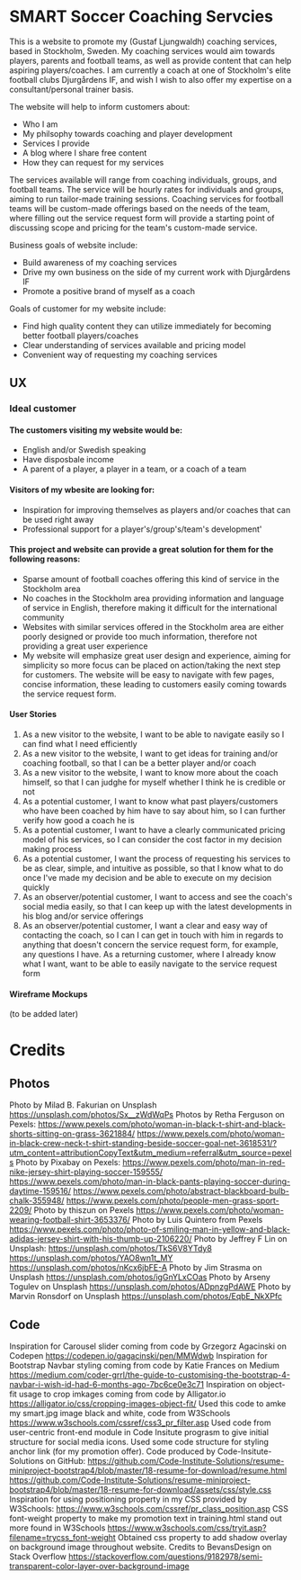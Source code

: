 # SMART Soccer Coaching Servcies

This is a website to promote my (Gustaf Ljungwaldh) coaching services, based in Stockholm, Sweden. My coaching services would aim towards players, parents and football teams, as well as provide content that can help aspiring players/coaches. I am currently a coach at one of Stockholm's elite football clubs Djurgårdens IF, and wish I wish to also offer my expertise on a consultant/personal trainer basis.

The website will help to inform customers about:
* Who I am 
* My philsophy towards coaching and player development
* Services I provide
* A blog where I share free content
* How they can request for my services

The services available will range from coaching individuals, groups, and football teams. The service will be hourly rates for individuals and groups, aiming to run tailor-made training sessions. Coaching services for football teams will be custom-made offerings based on the needs of the team, where filling out the service request form will provide a starting point of discussing scope and pricing for the team's custom-made service.

Business goals of website include:
* Build awareness of my coaching services
* Drive my own business on the side of my current work with Djurgårdens IF
* Promote a positive brand of myself as a coach

Goals of customer for my website include:
* Find high quality content they can utilize immediately for becoming better football players/coaches
* Clear understanding of services available and pricing model
* Convenient way of requesting my coaching services

## UX

### Ideal customer
#### The customers visiting my website would be:
* English and/or Swedish speaking
* Have disposbale income
* A parent of a player, a player in a team, or a coach of a team

#### Visitors of my wbesite are looking for:
* Inspiration for improving themselves as players and/or coaches that can be used right away
* Professional support for a player's/group's/team's development'

#### This project and website can provide a great solution for them for the following reasons:
* Sparse amount of football coaches offering this kind of service in the Stockholm area
* No coaches in the Stockholm area providing information and language of service in English, therefore making it difficult for the international community
* Websites with similar services offered in the Stockholm area are either poorly designed or provide too much information, therefore not providing a great user experience
* My website will emphasize great user design and experience, aiming for simplicity so more focus can be placed on action/taking the next step for customers. The website will be easy to navigate with few pages, concise information, these leading to customers easily coming towards the service request form.

#### User Stories
1. As a new visitor to the website, I want to be able to navigate easily so I can find what I need efficiently
2. As a new visitor to the website, I want to get ideas for training and/or coaching football, so that I can be a better player and/or coach
3. As a new visitor to the website, I want to know more about the coach himself, so that I can judghe for myself whether I think he is credible or not
4. As a potential customer, I want to know what past players/customers who have been coached by him have to say about him, so I can further verify how good a coach he is
5. As a potential customer, I want to have a clearly communicated pricing model of his services, so I can consider the cost factor in my decision making process
6. As a potential customer, I want the process of requesting his services to be as clear, simple, and intuitive as possible, so that I know what to do once I've made my decision and be able to execute on my decision quickly
7. As an observer/potential customer, I want to access and see the coach's social media easily, so that I can keep up with the latest developments in his blog and/or service offerings
8. As an observer/potential customer, I want a clear and easy way of contacting the coach, so I can I can get in touch with him in regards to anything that doesn't concern the service request form, for example, any questions I have.
As a returning customer, where I already know what I want, want to be able to easily navigate to the service request form

#### Wireframe Mockups
(to be added later)

# Credits

## Photos
Photo by Milad B. Fakurian on Unsplash https://unsplash.com/photos/Sx__zWdWqPs
Photos by Retha Ferguson on Pexels: 
https://www.pexels.com/photo/woman-in-black-t-shirt-and-black-shorts-sitting-on-grass-3621884/
https://www.pexels.com/photo/woman-in-black-crew-neck-t-shirt-standing-beside-soccer-goal-net-3618531/?utm_content=attributionCopyText&utm_medium=referral&utm_source=pexels
Photo by Pixabay on Pexels:
https://www.pexels.com/photo/man-in-red-nike-jersey-shirt-playing-soccer-159555/
https://www.pexels.com/photo/man-in-black-pants-playing-soccer-during-daytime-159516/
https://www.pexels.com/photo/abstract-blackboard-bulb-chalk-355948/
https://www.pexels.com/photo/people-men-grass-sport-2209/
Photo by thiszun on Pexels https://www.pexels.com/photo/woman-wearing-football-shirt-3653376/
Photo by Luis Quintero from Pexels https://www.pexels.com/photo/photo-of-smiling-man-in-yellow-and-black-adidas-jersey-shirt-with-his-thumb-up-2106220/
Photo by Jeffrey F Lin on Unsplash:
https://unsplash.com/photos/TkS6V8YTdy8
https://unsplash.com/photos/YAO8wn1t_MY
https://unsplash.com/photos/nKcx6jbFE-A
Photo by Jim Strasma on Unsplash https://unsplash.com/photos/igGnYLxCOas
Photo by Arseny Togulev on Unsplash https://unsplash.com/photos/ADpnzgPdAWE
Photo by Marvin Ronsdorf on Unsplash https://unsplash.com/photos/EqbE_NkXPfc

## Code
Inspiration for Carousel slider coming from code by Grzegorz Agacinski on Codepen https://codepen.io/gagacinski/pen/MMWdwb
Inspiration for Bootstrap Navbar styling coming from code by Katie Frances on Medium https://medium.com/coder-grrl/the-guide-to-customising-the-bootstrap-4-navbar-i-wish-id-had-6-months-ago-7bc6ce0e3c71
Inspiration on object-fit usage to crop imkages coming from code by Alligator.io https://alligator.io/css/cropping-images-object-fit/
Used this code to amke my smart.jpg image black and white, code from W3Schools https://www.w3schools.com/cssref/css3_pr_filter.asp
Used code from user-centric front-end module in Code Insitute prograsm to give initial structure for social media icons. Used some code structure for styling anchor link (for my promotion offer). Code produced by Code-Insitute-Solutions on GitHub:
https://github.com/Code-Institute-Solutions/resume-miniproject-bootstrap4/blob/master/18-resume-for-download/resume.html
https://github.com/Code-Institute-Solutions/resume-miniproject-bootstrap4/blob/master/18-resume-for-download/assets/css/style.css
Inspiration for using positioning property in my CSS provided by W3Schools: https://www.w3schools.com/cssref/pr_class_position.asp
CSS font-weight property to make my promotion text in training.html stand out more found in W3Schools https://www.w3schools.com/css/tryit.asp?filename=trycss_font-weight
Obtained css property to add shadow overlay on background image throughout website. Credits to BevansDesign on Stack Overflow https://stackoverflow.com/questions/9182978/semi-transparent-color-layer-over-background-image

